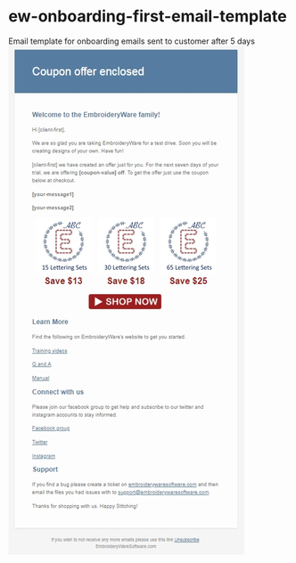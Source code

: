 # ew-onboarding-first-email-template
Email template for onboarding emails sent to customer after 5 days
![Example of Template](https://github.com/JimmySoftLLC/ew-onboarding-first-email-template/blob/master/Ew%20img%20assets/EmailTemplateImage.jpg)
